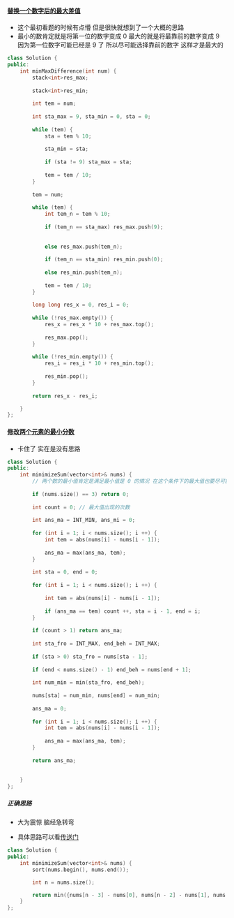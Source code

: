 #### [替换一个数字后的最大差值](https://leetcode.cn/problems/maximum-difference-by-remapping-a-digit/)

* 这个最初看题的时候有点懵 但是很快就想到了一个大概的思路
* 最小的数肯定就是将第一位的数字变成 0 最大的就是将最靠前的数字变成 9 因为第一位数字可能已经是 9 了 所以尽可能选择靠前的数字 这样才是最大的

```cpp
class Solution {
public:
    int minMaxDifference(int num) {
        stack<int>res_max;
        
        stack<int>res_min;
        
        int tem = num;
        
        int sta_max = 9, sta_min = 0, sta = 0;
        
        while (tem) {
            sta = tem % 10;
                
            sta_min = sta;
            
            if (sta != 9) sta_max = sta;
            
            tem = tem / 10;
        }
        
        tem = num;
        
        while (tem) {
            int tem_n = tem % 10;
            
            if (tem_n == sta_max) res_max.push(9);
            
            
            else res_max.push(tem_n);
            
            if (tem_n == sta_min) res_min.push(0);
            
            else res_min.push(tem_n);
            
            tem = tem / 10;
        }
        
        long long res_x = 0, res_i = 0;
        
        while (!res_max.empty()) {
            res_x = res_x * 10 + res_max.top();
            
            res_max.pop();
        }
        
        while (!res_min.empty()) {
            res_i = res_i * 10 + res_min.top();
            
            res_min.pop();
        }
            
        return res_x - res_i;

    }
};
```

#### [修改两个元素的最小分数](https://leetcode.cn/problems/minimum-score-by-changing-two-elements/)

* 卡住了 实在是没有思路

```cpp
class Solution {
public:
    int minimizeSum(vector<int>& nums) { 
        // 两个数的最小值肯定是满足最小值是 0 的情况 在这个条件下的最大值也要尽可能的小
        
        if (nums.size() == 3) return 0;
        
        int count = 0; // 最大值出现的次数
        
        int ans_ma = INT_MIN, ans_mi = 0;
        
        for (int i = 1; i < nums.size(); i ++) {
            int tem = abs(nums[i] - nums[i - 1]);
            
            ans_ma = max(ans_ma, tem);
        }
        
        int sta = 0, end = 0;
        
        for (int i = 1; i < nums.size(); i ++) {
            
            int tem = abs(nums[i] - nums[i - 1]);
            
            if (ans_ma == tem) count ++, sta = i - 1, end = i;
        }
        
        if (count > 1) return ans_ma;
        
        int sta_fro = INT_MAX, end_beh = INT_MAX;
        
        if (sta > 0) sta_fro = nums[sta - 1];
        
        if (end < nums.size() - 1) end_beh = nums[end + 1];
        
        int num_min = min(sta_fro, end_beh);
        
        nums[sta] = num_min, nums[end] = num_min;
        
        ans_ma = 0;
        
        for (int i = 1; i < nums.size(); i ++) {
            int tem = abs(nums[i] - nums[i - 1]);
            
            ans_ma = max(ans_ma, tem);
        }
        
        return ans_ma;
        
        
    }
};
```

##### 正确思路

* 大为震惊 脑经急转弯

* 具体思路可以看[传送门](https://www.bilibili.com/video/BV15D4y1G7ms/?spm_id_from=333.337.search-card.all.click&vd_source=c68460d92fb2b166884357ad8c98de03)

```cpp
class Solution {
public:
    int minimizeSum(vector<int>& nums) {
        sort(nums.begin(), nums.end());

        int n = nums.size();

        return min({nums[n - 3] - nums[0], nums[n - 2] - nums[1], nums[n - 1] - nums[2]});
    }
};
```